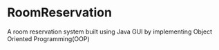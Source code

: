 # RoomReservation
A room reservation system built using Java GUI by implementing Object Oriented Programming(OOP)
